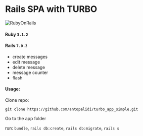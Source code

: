 # Rails SPA with TURBO 
![RubyOnRails](https://img.shields.io/badge/Ruby_on_Rails-CC0000?style=for-the-badge&logo=ruby-on-rails&logoColor=white)
#### Ruby `3.1.2`
#### Rails `7.0.3`

- create messages
- edit message
- delete message
- message counter
- flash

#### Usage:
Clone repo:
```
git clone https://github.com/antopalidi/turbo_app_simple.git
```
Go to the app folder

run:
`bundle`, `rails db:create`, `rails db:migrate`, `rails s`
